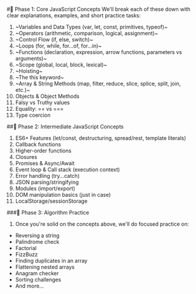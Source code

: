 #🧠 Phase 1: Core JavaScript Concepts
We'll break each of these down with clear explanations, examples, and short practice tasks:

1. ~Variables and Data Types (var, let, const, primitives, typeof)~
2. ~Operators (arithmetic, comparison, logical, assignment)~
3. ~Control Flow (if, else, switch)~
4. ~Loops (for, while, for...of, for...in)~
5. ~Functions (declaration, expression, arrow functions, parameters vs arguments)~
6. ~Scope (global, local, block, lexical)~
7. ~Hoisting~
8. ~The this keyword~
9. ~Array & String Methods (map, filter, reduce, slice, splice, split, join, etc.)~
10. Objects & Object Methods
11. Falsy vs Truthy values
12. Equality: == vs ===
13. Type coercion

##🚀 Phase 2: Intermediate JavaScript Concepts

1. ES6+ Features (let/const, destructuring, spread/rest, template literals)
2. Callback functions
3. Higher-order functions
4. Closures
5. Promises & Async/Await
6. Event loop & Call stack (execution context)
7. Error handling (try...catch)
8. JSON parsing/stringifying
9. Modules (import/export)
10. DOM manipulation basics (just in case)
11. LocalStorage/sessionStorage

###🧩 Phase 3: Algorithm Practice

1. Once you're solid on the concepts above, we'll do focused practice on:

- Reversing a string
- Palindrome check
- Factorial
- FizzBuzz
- Finding duplicates in an array
- Flattening nested arrays
- Anagram checker
- Sorting challenges
- And more...
